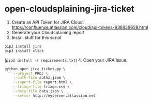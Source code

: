# open-cloudsplaining-jira-ticket

1. Create an API Token for JIRA Cloud: https://confluence.atlassian.com/cloud/api-tokens-938839638.html
2. Generate your Cloudsplaining report
3. Install stuff for this script

```bash
pip3 install jira
pip3 install click
```
(`pip3 install -r requirements.txt`)
4. Open your JIRA issue.

```bash
python open_jira_ticket.py \
    --project PROJ \
    --auth-file authz.json \
    --report-file report.html \
    --triage-file triage.csv \
    --data-file data.json \
    --server http://myserver.atlassian.net
```

